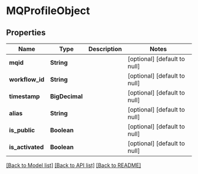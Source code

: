 # MQProfileObject
## Properties

| Name | Type | Description | Notes |
|------------ | ------------- | ------------- | -------------|
| **mqid** | **String** |  | [optional] [default to null] |
| **workflow\_id** | **String** |  | [optional] [default to null] |
| **timestamp** | **BigDecimal** |  | [optional] [default to null] |
| **alias** | **String** |  | [optional] [default to null] |
| **is\_public** | **Boolean** |  | [optional] [default to null] |
| **is\_activated** | **Boolean** |  | [optional] [default to null] |

[[Back to Model list]](../README.md#documentation-for-models) [[Back to API list]](../README.md#documentation-for-api-endpoints) [[Back to README]](../README.md)

